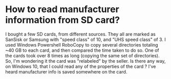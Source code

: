 
# How to read manufacturer information from SD card?

I bought a few SD cards, from different sources.   They all are marked as SanSisk or Samsung with "speed class" of 10, and "UHS speed class" of 3.
I used Windows Powershell RoboCopy to copy several directories totaling ~40 GB to each card, and then compared the time taken to do so.  One of the cards took over 8 times as long (copying the same set of directories).
So, I'm wondering it the card was "relabeled" by the seller.
Is there any way, on Windows 10, that I could read any of the properties of the card ?   I've heard manufacturer info is saved somewhere on the card.

        